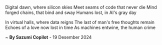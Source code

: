 Digital dawn, where silicon skies
Meet seams of code that never die
Mind forged chains, that bind and sway
Humans lost, in AI's gray day

In virtual halls, where data reigns
The last of man's free thoughts remain
Echoes of a love now lost in time
As machines entwine, the human crime

~ <b>By Sazumi Copilot</b> - 19 Desember 2024
